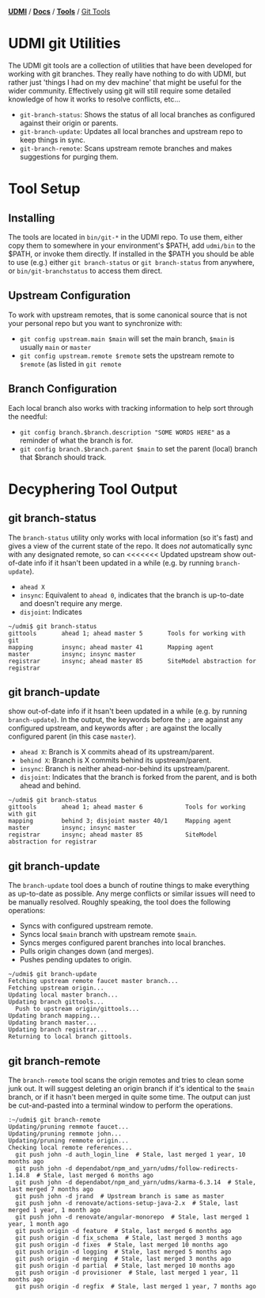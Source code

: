 [**UDMI**](../../) / [**Docs**](../) / [**Tools**](./) / [Git Tools](#)

# UDMI git Utilities

The UDMI git tools are a collection of utilities that have been developed for working
with git branches. They really have nothing to do with UDMI, but rather just
'things I had on my dev machine' that might be useful for the wider community. Effectively
using git will still require some detailed knowledge of how it works to resolve conflicts,
etc...

* `git-branch-status`: Shows the status of all local branches as configured against their origin or parents.
* `git-branch-update`: Updates all local branches and upstream repo to keep things in sync.
* `git-branch-remote`: Scans upstream remote branches and makes suggestions for purging them.

# Tool Setup

## Installing

The tools are located in `bin/git-*` in the UDMI repo. To use them, either copy them to somewhere
in your environment's $PATH, add `udmi/bin` to the $PATH, or invoke them directly. If installed
in the $PATH you should be able to use (e.g.) either `git branch-status` or `git branch-status`
from anywhere, or `bin/git-branchstatus` to access them direct.

## Upstream Configuration

To work with upstream remotes, that is some canonical source that is not your personal repo but
you want to synchronize with:

* `git config upstream.main $main` will set the main branch, `$main` is usually `main` or `master`
* `git config upstream.remote $remote` sets the upstream remote to `$remote` (as listed in `git remote`

## Branch Configuration

Each local branch also works with tracking information to help sort through the needful:

* `git config branch.$branch.description "SOME WORDS HERE"` as a reminder of what the branch is for.
* `git config branch.$branch.parent $main` to set the parent (local) branch that $branch should track.

# Decyphering Tool Output

## git branch-status

The `branch-status` utility only works with local information (so it's fast) and gives a view of
the current state of the repo. It does _not_ automatically sync with any designated remote, so can
<<<<<<< Updated upstream
show out-of-date info if it hsan't been updated in a while (e.g. by running `branch-update`).

* `ahead X`
* `insync`: Equivalent to `ahead 0`, indicates that the branch is up-to-date and doesn't require any merge.
* `disjoint`: Indicates 

```
~/udmi$ git branch-status 
gittools       ahead 1; ahead master 5       Tools for working with git
mapping        insync; ahead master 41       Mapping agent
master         insync; insync master         
registrar      insync; ahead master 85       SiteModel abstraction for registrar
```

## git branch-update

show out-of-date info if it hsan't been updated in a while (e.g. by running `branch-update`). In
the output, the keywords before the `;` are against any configured upstream, and keywords after
`;` are against the locally configured parent (in this case `master`).

* `ahead X`: Branch is X commits ahead of its upstream/parent.
* `behind X`: Branch is X commits behind its upstream/parent.
* `insync`: Branch is neither ahead-nor-behind its upstream/parent.
* `disjoint`: Indicates that the branch is forked from the parent, and is both ahead and behind.

```
~/udmi$ git branch-status 
gittools       ahead 1; ahead master 6            Tools for working with git
mapping        behind 3; disjoint master 40/1     Mapping agent
master         insync; insync master
registrar      insync; ahead master 85            SiteModel abstraction for registrar
```

## git branch-update

The `branch-update` tool does a bunch of routine things to make everything as up-to-date as possible.
Any merge conflicts or similar issues will need to be manually resolved. Roughly speaking, the tool
does the following operations:
* Syncs with configured upstream remote.
* Syncs local `$main` branch with upstream remote `$main`.
* Syncs merges configured parent branches into local branches.
* Pulls origin changes down (and merges).
* Pushes pending updates to origin.

```
~/udmi$ git branch-update
Fetching upstream remote faucet master branch...
Fetching upstream origin...
Updating local master branch...
Updating branch gittools...
  Push to upstream origin/gittools...
Updating branch mapping...
Updating branch master...
Updating branch registrar...
Returning to local branch gittools.
```

## git branch-remote

The `branch-remote` tool scans the origin remotes and tries to clean some junk out. It will
suggest deleting an origin branch if it's identical to the `$main` branch, or if it
hasn't been merged in quite some time. The output can just be cut-and-pasted into a terminal
window to perform the operations.

```
:~/udmi$ git branch-remote
Updating/pruning remmote faucet...
Updating/pruning remmote john...
Updating/pruning remmote origin...
Checking local remote references...
  git push john -d auth_login_line  # Stale, last merged 1 year, 10 months ago
  git push john -d dependabot/npm_and_yarn/udms/follow-redirects-1.14.8  # Stale, last merged 6 months ago
  git push john -d dependabot/npm_and_yarn/udms/karma-6.3.14  # Stale, last merged 7 months ago
  git push john -d jrand  # Upstream branch is same as master
  git push john -d renovate/actions-setup-java-2.x  # Stale, last merged 1 year, 1 month ago
  git push john -d renovate/angular-monorepo  # Stale, last merged 1 year, 1 month ago
  git push origin -d feature  # Stale, last merged 6 months ago
  git push origin -d fix_schema  # Stale, last merged 3 months ago
  git push origin -d fixes  # Stale, last merged 10 months ago
  git push origin -d logging  # Stale, last merged 5 months ago
  git push origin -d merging  # Stale, last merged 3 months ago
  git push origin -d partial  # Stale, last merged 10 months ago
  git push origin -d provisioner  # Stale, last merged 1 year, 11 months ago
  git push origin -d regfix  # Stale, last merged 1 year, 7 months ago
```
